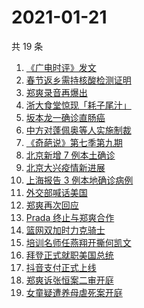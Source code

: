 # 2021-01-21

共 19 条

<!-- BEGIN -->
<!-- 最后更新时间 Thu Jan 21 2021 21:43:13 GMT+0800 (CST) -->
1. [《广电时评》发文](https://www.zhihu.com/search?q=广电封杀郑爽)
1. [春节返乡需持核酸检测证明](https://www.zhihu.com/search?q=春节返乡)
1. [郑爽录音再爆出](https://www.zhihu.com/search?q=郑爽录音)
1. [浙大食堂惊现「耗子尾汁」](https://www.zhihu.com/search?q=浙大食堂)
1. [坂本龙一确诊直肠癌](https://www.zhihu.com/search?q=坂本龙一)
1. [中方对蓬佩奥等人实施制裁](https://www.zhihu.com/search?q=制裁蓬佩奥)
1. [《奇葩说》第七季第九期](https://www.zhihu.com/search?q=奇葩说)
1. [北京新增 7 例本土确诊](https://www.zhihu.com/search?q=大兴疫情)
1. [北京大兴疫情新进展](https://www.zhihu.com/search?q=大兴疫情)
1. [上海报告 3 例本地确诊病例](https://www.zhihu.com/search?q=上海新增)
1. [外交部喊话美国](https://www.zhihu.com/search?q=德特里克堡)
1. [郑爽再次回应](https://www.zhihu.com/search?q=郑爽回应)
1. [Prada 终止与郑爽合作](https://www.zhihu.com/search?q=prada)
1. [篮网双加时力克骑士](https://www.zhihu.com/search?q=欧文)
1. [培训名师任燕翔开撕何凯文](https://www.zhihu.com/search?q=任燕翔何凯文)
1. [拜登正式就职美国总统](https://www.zhihu.com/search?q=拜登就职美国总统)
1. [抖音支付正式上线](https://www.zhihu.com/search?q=抖音支付)
1. [郑爽诉张恒案二审开庭](https://www.zhihu.com/search?q=郑爽起诉)
1. [女童疑遭养母虐死案开庭](https://www.zhihu.com/search?q=郑仁)
<!-- END -->
